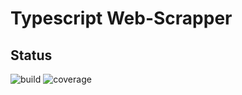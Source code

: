 # Typescript Web-Scrapper

## Status
![build](https://img.shields.io/badge/build-passed-green)
![coverage](https://img.shields.io/badge/coverage-100%25-brightgreen)


